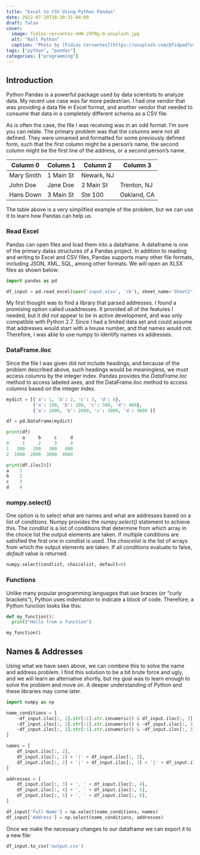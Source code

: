 ```yaml
---
title: "Excel to CSV Using Python Pandas"
date: 2022-07-20T18:20:31-04:00
draft: false
cover:
  image: fidias-cervantes-oHW-2VFNg-Q-unsplash.jpg
  alt: "Ball Python"
  caption: "Photo by [Fidias Cervantes](https://unsplash.com/@fidpad?utm_source=unsplash&utm_medium=referral&utm_content=creditCopyText) on [Unsplash](https://unsplash.com/s/photos/python?utm_source=unsplash&utm_medium=referral&utm_content=creditCopyText)"
tags: ["python", "pandas"]
categories: ["programming"]
---
```


## Introduction
Python Pandas is a powerful package used by data scientists to analyze data. My recent use case was far more pedestrian. I had one vendor that was providing a data file in Excel format, and another vendor that needed to consume that data in a completely different schema as a CSV file. 

As is often the case, the file I was receiving was in an odd format. I’m sure you can relate. The primary problem was that the columns were not all defined. They were unnamed and formatted for some previously defined form, such that the first column might be a person’s name, the second column might be the first line of the address, or a second person’s name.

Column 0   | Column 1  | Column 2   | Column 3
-----------|-----------|------------|-------------
Mary Smith | 1 Main St | Newark, NJ | 
John Doe   | Jane Doe  | 2 Main St  | Trenton, NJ
Hans Down  | 3 Main St | Ste 100    | Oakland, CA

The table above is a very simplified example of the problem, but we can use it to learn how Pandas can help us.

### Read Excel
Pandas can open files and load them into a dataframe. A dataframe is one of the primary datas structures of a Pandas project. In addition to reading and writing to Excel and CSV files, Pandas supports many other file formats, including JSON, XML, SQL, among other formats. We will open an XLSX files as shown below:

```python
import pandas as pd

df_input = pd.read_excel(open('input.xlsx', 'rb'), sheet_name='Sheet2')
```

My first thought was to find a library that parsed addresses. I found a promising option called usaddresses. It provided all of the features I needed,  but it did not appear to be in active development, and was only compatible with Python 2.7. Since I had a limited data set and could assume that addresses would start with a house number, and that names would not. Therefore, I was able to use numpy to identify names vs addresses.

### DataFrame.iloc
Since the file I was given did not include headings, and because of the problem described above, such headings would be meaningless, we must access columns by the integer index. Pandas provides the *DataFrame.loc* method to access labeled axes, and the DataFrame.iloc method to access columns based on the integer index.

```python
mydict = [{'a': 1, 'b': 2, 'c': 3, 'd': 4},
          {'a': 100, 'b': 200, 'c': 300, 'd': 400},
          {'a': 1000, 'b': 2000, 'c': 3000, 'd': 4000 }]

df = pd.DataFrame(mydict)

print(df)
      a     b     c     d
0     1     2     3     4
1   100   200   300   400
2  1000  2000  3000  4000

print(df.iloc[0])
a    1
b    2
c    3
d    4
```

### numpy.select()
One option is to select what are names and what are addresses based on a list of conditions. Numpy provides the *numpy.select()* statement to achieve this. The *condlist* is a list of conditions that determine from which array in the choice list the output elements are taken. If multiple conditions are satisfied the first one in condlist is used. The *choicelist* is the list of arrays from which the output elements are taken. If all conditions evaluate to false, *default* value is returned.

```python
numpy.select(condlist, choicelist, default=0)
```

### Functions
Unlike many popular programming languages that use braces (or “curly brackets”), Python uses indentation to indicate a block of code. Therefore, a Python function looks like this:

```python
def my_function():
  print("Hello from a function")

my_function()
```

## Names & Addresses
Using what we have seen above, we can combine this to solve the name and address problem. I find this solution to be a bit brute force and ugly, and we will learn an alternative shortly, but my goal was to learn enough to solve the problem and move on. A deeper understanding of Python and these libraries may come later.


```python
import numpy as np

name_conditions = [
    ~df_input.iloc[:, 2].str[:1].str.isnumeric() & df_input.iloc[:, 3].str[:1].str.isnumeric(),
    ~df_input.iloc[:, 2].str[:1].str.isnumeric() & ~df_input.iloc[:, 3].str[:1].str.isnumeric() & df_input.iloc[:, 4].str[:1].str.isnumeric(),
    ~df_input.iloc[:, 2].str[:1].str.isnumeric() & ~df_input.iloc[:, 3].str[:1].str.isnumeric() & ~df_input.iloc[:, 4].str[:1].str.isnumeric()
]

names = [
    df_input.iloc[:, 2],
    df_input.iloc[:, 2] + '|' + df_input.iloc[:, 3],
    df_input.iloc[:, 2] + '|' + df_input.iloc[:, 3] + '|' + df_input.iloc[:, 4]
]

addresses = [
    df_input.iloc[:, 3] + ', ' + df_input.iloc[:, 4],
    df_input.iloc[:, 4] + ', ' + df_input.iloc[:, 5],
    df_input.iloc[:, 5] + ', ' + df_input.iloc[:, 6],
]

df_input['Full Name'] = np.select(name_conditions, names)
df_input['Address'] = np.select(name_conditions, addresses)

```

Once we make the necessary changes to our dataframe we can export it to a new file:

```python
df_input.to_csv('output.csv')
```